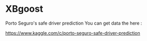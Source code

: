 # XBgoost
Porto Seguro's safe driver prediction
You can get data the here :

https://www.kaggle.com/c/porto-seguro-safe-driver-prediction
